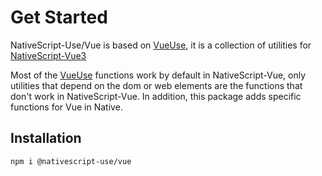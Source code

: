 # Get Started

NativeScript-Use/Vue is based on [VueUse](https://vueuse.org/), it is a collection of utilities for [NativeScript-Vue3](https://github.com/nativescript-vue/nativescript-vue)

Most of the [VueUse](https://vueuse.org/) functions work by default in NativeScript-Vue, only utilities that depend on the dom or web elements are the functions that don't work in NativeScript-Vue. In addition, this package adds specific functions for Vue in Native.

## Installation



```bash
npm i @nativescript-use/vue
```


